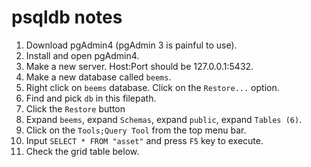 # psqldb notes

1. Download pgAdmin4 (pgAdmin 3 is painful to use).
2. Install and open pgAdmin4.
3. Make a new server. Host:Port should be 127.0.0.1:5432.
4. Make a new database called `beems`.
5. Right click on `beems` database. Click on the `Restore...` option.
6. Find and pick `db` in this filepath.
7. Click the `Restore` button
8. Expand `beems`, expand `Schemas`, expand `public`, expand `Tables (6)`.
9. Click on the `Tools;Query Tool` from the top menu bar.
10. Input `SELECT * FROM "asset"` and press `F5` key to execute.
11. Check the grid table below.